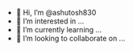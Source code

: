 - 👋 Hi, I’m @ashutosh830
- 👀 I’m interested in ...
- 🌱 I’m currently learning ...
- 💞️ I’m looking to collaborate on ...
